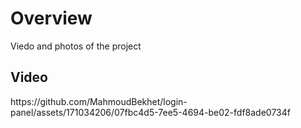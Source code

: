 <h1>Overview</h1>
<P>Viedo and photos of the project</P>

<h2>Video</h2>
https://github.com/MahmoudBekhet/login-panel/assets/171034206/07fbc4d5-7ee5-4694-be02-fdf8ade0734f


